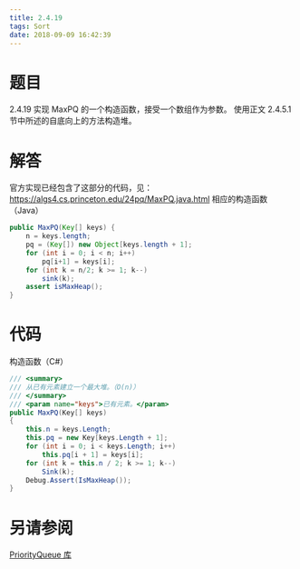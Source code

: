 ```yaml
---
title: 2.4.19
tags: Sort
date: 2018-09-09 16:42:39
---
```


# 题目

2.4.19
实现 MaxPQ 的一个构造函数，接受一个数组作为参数。
使用正文 2.4.5.1 节中所述的自底向上的方法构造堆。

# 解答

官方实现已经包含了这部分的代码，见：https://algs4.cs.princeton.edu/24pq/MaxPQ.java.html
相应的构造函数（Java）

```java
public MaxPQ(Key[] keys) {
    n = keys.length;
    pq = (Key[]) new Object[keys.length + 1];
    for (int i = 0; i < n; i++)
        pq[i+1] = keys[i];
    for (int k = n/2; k >= 1; k--)
        sink(k);
    assert isMaxHeap();
}
```

# 代码

构造函数（C#）

```csharp
/// <summary>
/// 从已有元素建立一个最大堆。（O(n)）
/// </summary>
/// <param name="keys">已有元素。</param>
public MaxPQ(Key[] keys)
{
    this.n = keys.Length;
    this.pq = new Key[keys.Length + 1];
    for (int i = 0; i < keys.Length; i++)
        this.pq[i + 1] = keys[i];
    for (int k = this.n / 2; k >= 1; k--)
        Sink(k);
    Debug.Assert(IsMaxHeap());
}
```

# 另请参阅

[PriorityQueue 库](https://github.com/ikesnowy/Algorithms-4th-Edition-in-Csharp/tree/master/2%20Sorting/2.4/PriorityQueue)